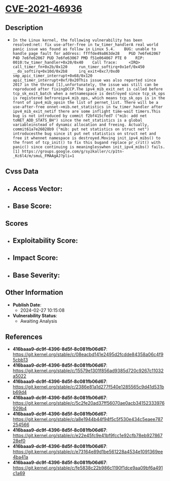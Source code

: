
# [CVE-2021-46936](https://cve.mitre.org/cgi-bin/cvename.cgi?name=CVE-2021-46936)

## Description

- `In the Linux kernel, the following vulnerability has been resolved:net: fix use-after-free in tw_timer_handlerA real world panic issue was found as follow in Linux 5.4.    BUG: unable to handle page fault for address: ffffde49a863de28    PGD 7e6fe62067 P4D 7e6fe62067 PUD 7e6fe63067 PMD f51e064067 PTE 0    RIP: 0010:tw_timer_handler+0x20/0x40    Call Trace:     <IRQ>     call_timer_fn+0x2b/0x120     run_timer_softirq+0x1ef/0x450     __do_softirq+0x10d/0x2b8     irq_exit+0xc7/0xd0     smp_apic_timer_interrupt+0x68/0x120     apic_timer_interrupt+0xf/0x20This issue was also reported since 2017 in the thread [1],unfortunately, the issue was still can be reproduced after fixingDCCP.The ipv4_mib_exit_net is called before tcp_sk_exit_batch when a netnamespace is destroyed since tcp_sk_ops is registered befroreipv4_mib_ops, which means tcp_sk_ops is in the front of ipv4_mib_opsin the list of pernet_list. There will be a use-after-free onnet->mib.net_statistics in tw_timer_handler after ipv4_mib_exit_netif there are some inflight time-wait timers.This bug is not introduced by commit f2bf415cfed7 ("mib: add net toNET_ADD_STATS_BH") since the net_statistics is a global variableinstead of dynamic allocation and freeing. Actually, commit61a7e26028b9 ("mib: put net statistics on struct net") introducesthe bug since it put net statistics on struct net and free it whennet namespace is destroyed.Moving init_ipv4_mibs() to the front of tcp_init() to fix this bugand replace pr_crit() with panic() since continuing is meaninglesswhen init_ipv4_mibs() fails.[1] https://groups.google.com/g/syzkaller/c/p1tn-_Kc6l4/m/smuL_FMAAgAJ?pli=1`

## Cvss Data

- **Access Vector**:
  - 
- **Base Score**:
  - 

## Scores

- **Exploitability Score**:
  - 
- **Impact Score**:
  - 
- **Base Severity**:
  - 

## Other Information

- **Publish Date**:
  - 2024-02-27 10:15:08
- **Vulnerability Status**:
  - Awaiting Analysis

## References

- **416baaa9-dc9f-4396-8d5f-8c081fb06d67**: https://git.kernel.org/stable/c/08eacbd141e2495d2fcdde84358a06c4f95cbb13
- **416baaa9-dc9f-4396-8d5f-8c081fb06d67**: https://git.kernel.org/stable/c/15579e1301f856ad9385d720c9267c11032a5022
- **416baaa9-dc9f-4396-8d5f-8c081fb06d67**: https://git.kernel.org/stable/c/2386e81a1d277f540e1285565c9d41d531bb69d4
- **416baaa9-dc9f-4396-8d5f-8c081fb06d67**: https://git.kernel.org/stable/c/5c2fe20ad37ff56070ae0acb34152333976929b4
- **416baaa9-dc9f-4396-8d5f-8c081fb06d67**: https://git.kernel.org/stable/c/a8e1944b44f94f5c5f530e434c5eaee787254566
- **416baaa9-dc9f-4396-8d5f-8c081fb06d67**: https://git.kernel.org/stable/c/e22e45fc9e41bf9fcc1e92cfb78eb92786728ef0
- **416baaa9-dc9f-4396-8d5f-8c081fb06d67**: https://git.kernel.org/stable/c/e73164e89d1be561228a4534e1091369ee4ba41a
- **416baaa9-dc9f-4396-8d5f-8c081fb06d67**: https://git.kernel.org/stable/c/fe5838c22b986c1190f1dce9aa09bf6a491c1a69
